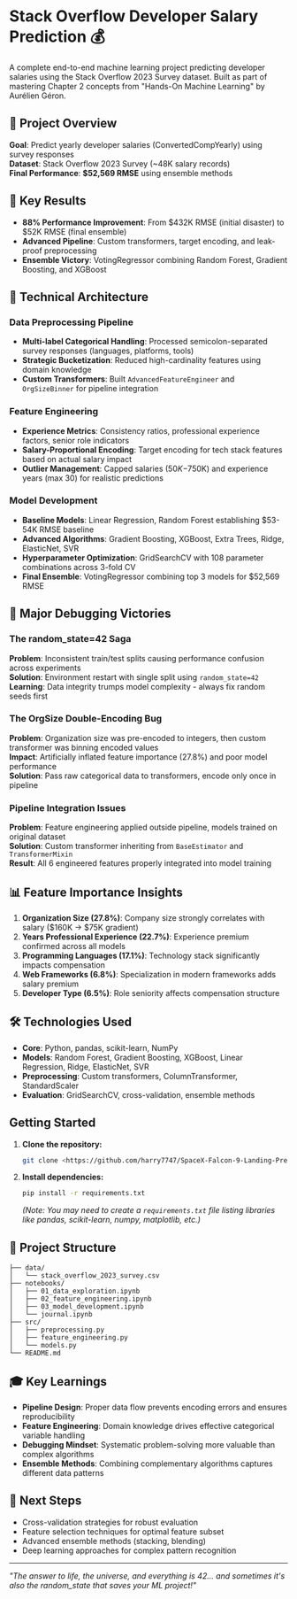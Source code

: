 # Stack Overflow Developer Salary Prediction 💰

A complete end-to-end machine learning project predicting developer salaries using the Stack Overflow 2023 Survey dataset. Built as part of mastering Chapter 2 concepts from "Hands-On Machine Learning" by Aurélien Géron.

## 🎯 Project Overview

**Goal**: Predict yearly developer salaries (ConvertedCompYearly) using survey responses  
**Dataset**: Stack Overflow 2023 Survey (~48K salary records)  
**Final Performance**: **$52,569 RMSE** using ensemble methods

## 🚀 Key Results

- **88% Performance Improvement**: From $432K RMSE (initial disaster) to $52K RMSE (final ensemble)
- **Advanced Pipeline**: Custom transformers, target encoding, and leak-proof preprocessing
- **Ensemble Victory**: VotingRegressor combining Random Forest, Gradient Boosting, and XGBoost

## 🔧 Technical Architecture

### Data Preprocessing Pipeline
- **Multi-label Categorical Handling**: Processed semicolon-separated survey responses (languages, platforms, tools)
- **Strategic Bucketization**: Reduced high-cardinality features using domain knowledge
- **Custom Transformers**: Built `AdvancedFeatureEngineer` and `OrgSizeBinner` for pipeline integration

### Feature Engineering
- **Experience Metrics**: Consistency ratios, professional experience factors, senior role indicators
- **Salary-Proportional Encoding**: Target encoding for tech stack features based on actual salary impact
- **Outlier Management**: Capped salaries ($50K-$750K) and experience years (max 30) for realistic predictions

### Model Development
- **Baseline Models**: Linear Regression, Random Forest establishing $53-54K RMSE baseline
- **Advanced Algorithms**: Gradient Boosting, XGBoost, Extra Trees, Ridge, ElasticNet, SVR
- **Hyperparameter Optimization**: GridSearchCV with 108 parameter combinations across 3-fold CV
- **Final Ensemble**: VotingRegressor combining top 3 models for $52,569 RMSE

## 🐛 Major Debugging Victories

### The random_state=42 Saga
**Problem**: Inconsistent train/test splits causing performance confusion across experiments  
**Solution**: Environment restart with single split using `random_state=42`  
**Learning**: Data integrity trumps model complexity - always fix random seeds first

### The OrgSize Double-Encoding Bug
**Problem**: Organization size was pre-encoded to integers, then custom transformer was binning encoded values  
**Impact**: Artificially inflated feature importance (27.8%) and poor model performance  
**Solution**: Pass raw categorical data to transformers, encode only once in pipeline

### Pipeline Integration Issues
**Problem**: Feature engineering applied outside pipeline, models trained on original dataset  
**Solution**: Custom transformer inheriting from `BaseEstimator` and `TransformerMixin`  
**Result**: All 6 engineered features properly integrated into model training

## 📊 Feature Importance Insights

1. **Organization Size (27.8%)**: Company size strongly correlates with salary ($160K → $75K gradient)
2. **Years Professional Experience (22.7%)**: Experience premium confirmed across all models
3. **Programming Languages (17.1%)**: Technology stack significantly impacts compensation
4. **Web Frameworks (6.8%)**: Specialization in modern frameworks adds salary premium
5. **Developer Type (6.5%)**: Role seniority affects compensation structure

## 🛠️ Technologies Used

- **Core**: Python, pandas, scikit-learn, NumPy
- **Models**: Random Forest, Gradient Boosting, XGBoost, Linear Regression, Ridge, ElasticNet, SVR
- **Preprocessing**: Custom transformers, ColumnTransformer, StandardScaler
- **Evaluation**: GridSearchCV, cross-validation, ensemble methods

## Getting Started

1.  **Clone the repository:**
    ```bash
    git clone <https://github.com/harry7747/SpaceX-Falcon-9-Landing-Prediction-Model>
    ```
2.  **Install dependencies:**
    ```bash
    pip install -r requirements.txt
    ```
    *(Note: You may need to create a `requirements.txt` file listing libraries like pandas, scikit-learn, numpy, matplotlib, etc.)*

## 📁 Project Structure

```
├── data/
│   └── stack_overflow_2023_survey.csv
├── notebooks/
│   ├── 01_data_exploration.ipynb
│   ├── 02_feature_engineering.ipynb
│   ├── 03_model_development.ipynb
│   └── journal.ipynb
├── src/
│   ├── preprocessing.py
│   ├── feature_engineering.py
│   └── models.py
└── README.md
```

## 🎓 Key Learnings

- **Pipeline Design**: Proper data flow prevents encoding errors and ensures reproducibility
- **Feature Engineering**: Domain knowledge drives effective categorical variable handling
- **Debugging Mindset**: Systematic problem-solving more valuable than complex algorithms
- **Ensemble Methods**: Combining complementary algorithms captures different data patterns

## 🔄 Next Steps

- Cross-validation strategies for robust evaluation
- Feature selection techniques for optimal feature subset
- Advanced ensemble methods (stacking, blending)
- Deep learning approaches for complex pattern recognition

---

*"The answer to life, the universe, and everything is 42... and sometimes it's also the random_state that saves your ML project!"*
